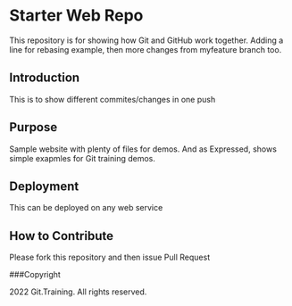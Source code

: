 # Starter Web Repo

This repository is for showing how Git and GitHub work together.
Adding a line for rebasing example, then more changes
from myfeature branch too.

## Introduction

This is to show different commites/changes in one push

## Purpose

Sample website with plenty of files for demos. And as Expressed, shows 
simple exapmles for Git training demos.

## Deployment

This can be deployed on any web service

## How to Contribute

Please fork this repository and then issue Pull Request

###Copyright

2022 Git.Training. All rights reserved.